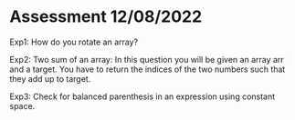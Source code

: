 # Assessment 12/08/2022

Exp1: How do you rotate an array?

 

Exp2: Two sum of an array: In this question you will be given an array arr and a target. You have to return the indices of the two numbers such that they add up to target.

 

Exp3: Check for balanced parenthesis in an expression using constant space.
